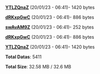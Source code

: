 [**YTLZQnaZ**](/data/YTLZQnaZ.txt) (20/01/23 - 06:41)- 1420 bytes

[**dRKxpGwC**](/data/dRKxpGwC.txt) (20/01/23 - 06:41)- 886 bytes

[**swAvAM9Z**](/data/swAvAM9Z.txt) (20/01/23 - 06:41)- 252 bytes

[**dRKxpGwC**](/data/dRKxpGwC.txt) (20/01/23 - 06:41)- 886 bytes

[**YTLZQnaZ**](/data/YTLZQnaZ.txt) (20/01/23 - 06:41)- 1420 bytes

**Total Datas**: 5411

**Total Size**: 32.58 MB / 32.6 MB